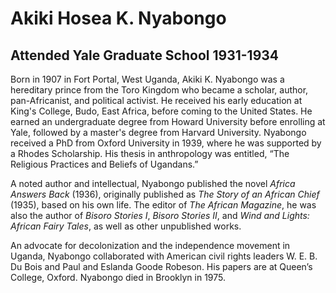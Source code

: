 # Akiki Hosea K. Nyabongo
## Attended Yale Graduate School 1931-1934
Born in 1907 in Fort Portal, West Uganda, Akiki K. Nyabongo was a hereditary prince from the Toro Kingdom who became a scholar, author, pan-Africanist, and political activist. He received his early education at King's College, Budo, East Africa, before coming to the United States. He earned an undergraduate degree from Howard University before enrolling at Yale, followed by a master's degree from Harvard University. Nyabongo received a PhD from Oxford University in 1939, where he was supported by a Rhodes Scholarship. His thesis in anthropology was entitled, “The Religious Practices and Beliefs of Ugandans.” 

A noted author and intellectual, Nyabongo published the novel *Africa Answers Back* (1936), originally published as *The Story of an African Chief* (1935), based on his own life. The editor of *The African Magazine*, he was also the author of *Bisoro Stories I*, *Bisoro Stories II*, and *Wind and Lights: African Fairy Tales*, as well as other unpublished works. 

An advocate for decolonization and the independence movement in Uganda, Nyabongo collaborated with American civil rights leaders W. E. B. Du Bois and Paul and Eslanda Goode Robeson. His papers are at Queen’s College, Oxford. Nyabongo died in Brooklyn in 1975.
